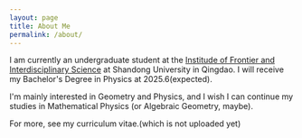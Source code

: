 ```yaml
---
layout: page
title: About Me
permalink: /about/
---
```


I am currently an undergraduate student at the [Institude of Frontier and Interdisciplinary Science](https://frontier-en.qd.sdu.edu.cn/) at Shandong University in Qingdao. I will receive my Bachelor's Degree in Physics at 2025.6(expected).

I'm mainly interested in Geometry and Physics, and I wish I can continue my studies in Mathematical Physics (or Algebraic Geometry, maybe).

For more, see my curriculum vitae.(which is not uploaded yet)


